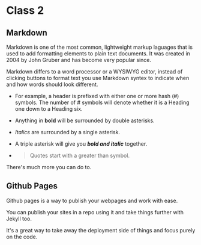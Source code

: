 # Class 2

## Markdown

Markdown is one of the most common, lightweight markup laguages that is used to add formatting elements to plain text documents. It was created in 2004 by John Gruber and has become very popular since.

Markdown differs to a word processor or a WYSIWYG editor, instead of clicking buttons to format text you use Markdown syntex to indicate when and how words should look different.

- For example, a header is prefixed with either one or more hash (#) symbols. The number of # symbols will denote whether it is a Heading one down to a Heading six.

- Anything in **bold** will be surrounded by double asterisks.

- *Italics* are surrounded by a single asterisk.

- A triple asterisk will give you ***bold and italic*** together.

- > Quotes start with a greater than symbol.

There's much more you can do to.

## Github Pages

Github pages is a way to publish your webpages and work with ease.

You can publish your sites in a repo using it and take things further with Jekyll too.

It's a great way to take away the deployment side of things and focus purely on the code.
